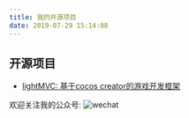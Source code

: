 ```yaml
---
title: 我的开源项目
date: 2019-07-29 15:14:08
---
```

## 开源项目
- [lightMVC: 基于cocos creator的游戏开发框架](http://ituuz.com/2019/07/15/lightMVC-1/)

欢迎关注我的公众号:
![wechat](/uploads/wechat-qcode.jpg)
